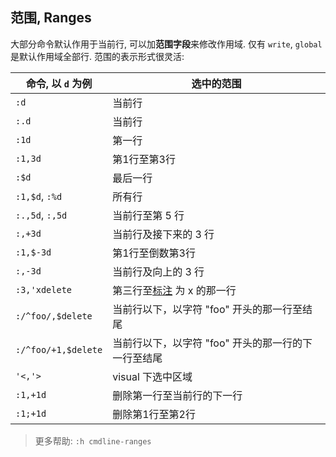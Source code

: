 ## 范围, Ranges

大部分命令默认作用于当前行, 可以加**范围字段**来修改作用域. 仅有 `write`, `global` 是默认作用域全部行. 范围的表示形式很灵活:

| 命令, 以 `d` 为例   | 选中的范围                                          |
| ------------------- | --------------------------------------------------- |
| `:d`                | 当前行                                              |
| `:.d`               | 当前行                                              |
| `:1d`               | 第一行                                              |
| `:1,3d`             | 第1行至第3行                                        |
| `:$d`               | 最后一行                                            |
| `:1,$d`, `:%d`      | 所有行                                              |
| `:.,5d`, `:,5d`     | 当前行至第 5 行                                     |
| `:,+3d`             | 当前行及接下来的 3 行                               |
| `:1,$-3d`           | 第1行至倒数第3行                                    |
| `:,-3d`             | 当前行及向上的 3 行                                 |
| `:3,'xdelete`       | 第三行至[标注](#标注) 为 x 的那一行                 |
| `:/^foo/,$delete`   | 当前行以下，以字符 "foo" 开头的那一行至结尾         |
| `:/^foo/+1,$delete` | 当前行以下，以字符 "foo" 开头的那一行的下一行至结尾 |
| `'<,'>`             | visual 下选中区域                                   |
| `:1,+1d`            | 删除第一行至当前行的下一行                          |
| `:1;+1d`            | 删除第1行至第2行                                                    |

> 更多帮助: `:h cmdline-ranges`